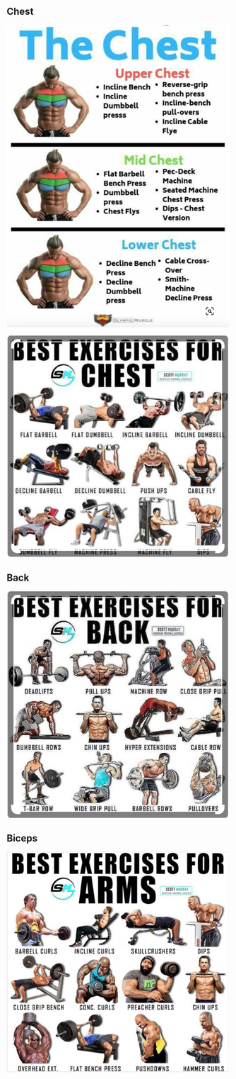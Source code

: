 


## Chest
![img.png](img.png)

![img_2.png](img_2.png)

## Back
![img_1.png](img_1.png)

## Biceps
![img_3.png](img_3.png)
